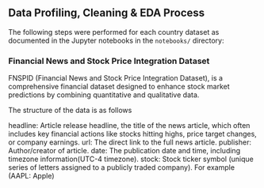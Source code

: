 ## Data Profiling, Cleaning & EDA Process

The following steps were performed for each country dataset as documented in the Jupyter notebooks in the `notebooks/` directory:

### Financial News and Stock Price Integration Dataset
FNSPID (Financial News and Stock Price Integration Dataset), is a comprehensive financial dataset designed to enhance stock market predictions by combining quantitative and qualitative data.

The structure of the data is as follows

headline: Article release headline, the title of the news article, which often includes key financial actions like stocks hitting highs, price target changes, or company earnings.
url: The direct link to the full news article.
publisher: Author/creator of article.
date: The publication date and time, including timezone information(UTC-4 timezone).
stock: Stock ticker symbol (unique series of letters assigned to a publicly traded company). For example (AAPL: Apple)